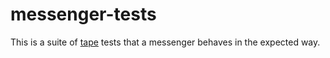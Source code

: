 # messenger-tests

This is a suite of [tape](https://github.com/substack/tape) tests that a messenger behaves in the expected way.